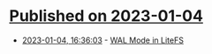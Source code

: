 # [Published on 2023-01-04](index.md)

* [2023-01-04, 16:36:03](https://news.ycombinator.com/item?id=34247738) - [WAL Mode in LiteFS](https://fly.io/blog/wal-mode-in-litefs/)
